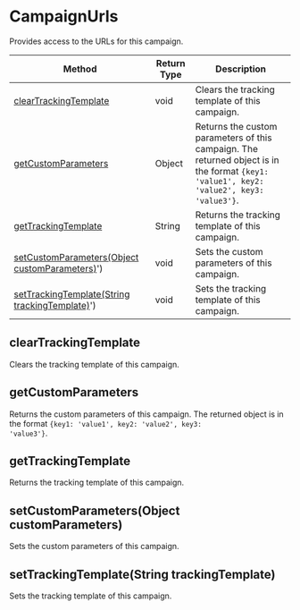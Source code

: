 # CampaignUrls
Provides access to the URLs for this campaign.

|Method|Return Type|Description|
|-|-|-
[clearTrackingTemplate]('#clearTrackingTemplate')|void|Clears the tracking template of this campaign.<br />
[getCustomParameters]('#getCustomParameters')|Object|Returns the custom parameters of this campaign. The returned object is in the format <code>{key1: 'value1', key2: 'value2', key3: 'value3'}</code>.<br />
[getTrackingTemplate]('#getTrackingTemplate')|String|Returns the tracking template of this campaign.<br />
[setCustomParameters(Object customParameters)]('#setCustomParameters-Object-customParameters)')|void|Sets the custom parameters of this campaign.<br />
[setTrackingTemplate(String trackingTemplate)]('#setTrackingTemplate-String-trackingTemplate)')|void|Sets the tracking template of this campaign.<br />

<a name="clearTrackingTemplate"></a>
## clearTrackingTemplate
Clears the tracking template of this campaign.


<a name="getCustomParameters"></a>
## getCustomParameters
Returns the custom parameters of this campaign. The returned object is in the format <code>{key1: 'value1', key2: 'value2', key3: 'value3'}</code>.


<a name="getTrackingTemplate"></a>
## getTrackingTemplate
Returns the tracking template of this campaign.


<a name="setCustomParameters-Object-customParameters)"></a>
## setCustomParameters(Object customParameters)
Sets the custom parameters of this campaign.


<a name="setTrackingTemplate-String-trackingTemplate)"></a>
## setTrackingTemplate(String trackingTemplate)
Sets the tracking template of this campaign.


